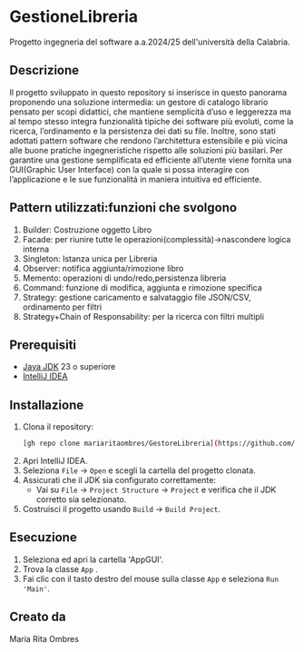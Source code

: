 # GestioneLibreria
Progetto  ingegneria del software a.a.2024/25 dell'università della Calabria.

## Descrizione
Il progetto sviluppato in questo repository si inserisce in questo panorama
proponendo una soluzione intermedia: un gestore di catalogo librario pensato
per scopi didattici, che mantiene semplicità d’uso e leggerezza ma al tempo
stesso integra funzionalità tipiche dei software più evoluti, come la ricerca,
l’ordinamento e la persistenza dei dati su file. Inoltre, sono stati adottati pattern
software che rendono l’architettura estensibile e più vicina alle buone pratiche
ingegneristiche rispetto alle soluzioni più basilari.
Per garantire una gestione semplificata ed efficiente all’utente viene fornita una
GUI(Graphic User Interface) con la quale si possa interagire con l’applicazione e
le sue funzionalitá in maniera intuitiva ed efficiente.

## Pattern utilizzati:funzioni che svolgono
1. Builder: Costruzione oggetto Libro
2. Facade: per riunire tutte le operazioni(complessità)→nascondere logica interna
3. Singleton: Istanza unica per Libreria
4. Observer: notifica aggiunta/rimozione libro
5. Memento: operazioni di undo/redo,persistenza libreria
6. Command: funzione di modifica, aggiunta e rimozione specifica
7. Strategy: gestione caricamento e salvataggio file JSON/CSV, ordinamento per filtri
8. Strategy+Chain of Responsability: per la ricerca con filtri multipli


## Prerequisiti

- [Java JDK](https://www.oracle.com/java/technologies/javase/jdk21-archive-downloads.html) 23 o superiore
- [IntelliJ IDEA](https://www.jetbrains.com/idea/download/)

## Installazione

1. Clona il repository:
    ```bash
    [gh repo clone mariaritaombres/GestoreLibreria](https://github.com/mariaritaombres/GestoreLibreria.git)
    ```
2. Apri IntelliJ IDEA.
3. Seleziona `File` -> `Open` e scegli la cartella del progetto clonata.
4. Assicurati che il JDK sia configurato correttamente:
    - Vai su `File` -> `Project Structure` -> `Project` e verifica che il JDK corretto sia selezionato.
5. Costruisci il progetto usando `Build` -> `Build Project`.

## Esecuzione

1. Seleziona ed apri la cartella 'AppGUI'.
2. Trova la classe `App` .
3. Fai clic con il tasto destro del mouse sulla classe `App` e seleziona `Run 'Main'`.


## Creato da 
Maria Rita Ombres
   
